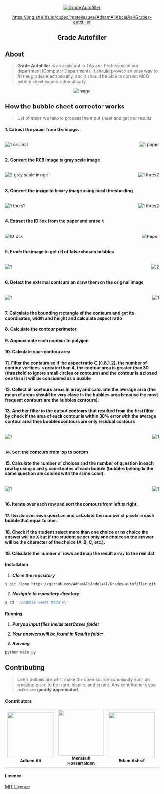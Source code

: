 <div align="center">
<a href="" rel="noopener">
  
  ![Grade Autofiller](https://t3.ftcdn.net/jpg/00/33/15/36/240_F_33153607_eYe0x5YRdY2BQYcco5eDkfP9SWABvqtQ.jpg)

https://img.shields.io/codeclimate/issues/AdhamAliAbdelAal/Grades-autofiller
</div>

<h2 align="center">Grade Autofiller</h2>

## About
> **Grade Autofiller** is an assistant to TAs and Professors in our department (Computer Department). It should provide an easy way to fill the grades electronically, and it should be able to correct MCQ bubble sheet exams automatically.


<div align="center">

![image](./Bubble%20Sheet%20Module/readme%20imgs/flowchart.png)

</div>

## How the bubble sheet corrector works
> List of steps we take to process the input sheet and get our results


#### 1. Extract the paper from the image.

<div align="center" style="display:flex;flex-wrap:nowrap; justify-content:space-between; align-items:center; gap:10px">

![1  original](./Bubble%20Sheet%20Module/readme%20imgs/withID.jpg)

![1  paper](./Bubble%20Sheet%20Module/readme%20imgs/paper.jpg)

</div>


#### 2. Convert the RGB image to gray scale image

<div align="center" style="display:flex;flex-wrap:nowrap; justify-content:space-between; align-items:center; gap:10px">

![2  gray scale image](./Bubble%20Sheet%20Module/readme%20imgs/gray.jpg)

![1  thres2](./Bubble%20Sheet%20Module/readme%20imgs/CameraFour0.jpeg)

</div>


#### 3. Convert the image to binary image using local thresholding

<div align="center" style="display:flex;flex-wrap:nowrap; justify-content:space-between; align-items:center; gap:10px">

![1  thres1](./Bubble%20Sheet%20Module/readme%20imgs/thres.jpg)

![1  thres2](./Bubble%20Sheet%20Module/readme%20imgs/thres.jpeg)

</div>

#### 4. Extract the ID box from the paper and erase it
<div align="center" style="display:flex;flex-wrap:nowrap; justify-content:space-between; align-items:center; gap:10px">

![ID Box](./Bubble%20Sheet%20Module/readme%20imgs/id%20box.jpg)

![Paper](./Bubble%20Sheet%20Module/readme%20imgs/paperwithoutbox.jpg)

</div>

#### 5. Erode the image to get rid of false chosen bubbles
<div align="center" style="display:flex;flex-wrap:nowrap; justify-content:space-between; align-items:center; gap:10px">

![1](./Bubble%20Sheet%20Module/readme%20imgs/CameraFour0eroded.jpg)

![2](./Bubble%20Sheet%20Module/readme%20imgs/CameraFour0eroded.jpeg)

</div>

#### 6. Detect the external contours an draw them on the original image
<div align="center" style="display:flex;flex-wrap:nowrap; justify-content:space-between; align-items:center; gap:10px">

![1](./Bubble%20Sheet%20Module/readme%20imgs/CameraFour0exconts.jpg)

![1](./Bubble%20Sheet%20Module/readme%20imgs/CameraFour0exconts.jpeg)

</div>

#### 7. Calculate the bounding rectangle of the contours and get its coordinates, width and height and calculate aspect ratio

#### 8. Calculate the contour perimeter

#### 9. Approximate each contour to polygon
#### 10. Calculate each contour area

#### 11. Filter the contours so if the aspect ratio ∈ [0.8,1.2], the number of contour vertices is greater than 4, the contour area is greater than 30 (threshold to ignore small circles or contours) and the contour is a closed one then it will be considered as a bubble

#### 12. Collect all contours areas in array and calculate the average area (the mean of areas should be very close to the bubbles area because the most frequent contours are the bubbles contours).

#### 13. Another filter to the output contours that resulted from the first filter by check if the area of each contour is within 30% error with the average contour area then bubbles contours are only residual contours
<div align="center" style="display:flex;flex-wrap:nowrap; justify-content:space-between; align-items:center; gap:10px">

![1](./Bubble%20Sheet%20Module/readme%20imgs/bubbles.jpg)

![1](./Bubble%20Sheet%20Module/readme%20imgs/bubbles.jpeg)

</div>

#### 14. Sort the contours from top to bottom

#### 15. Calculate the number of choices and the number of question in each row by using x and y coordinates of each bubble (bubbles belong to the same question are colored with the same color).
<div align="center" style="display:flex;flex-wrap:nowrap; justify-content:space-between; align-items:center; gap:10px">

![1](./Bubble%20Sheet%20Module/readme%20imgs/withIDquestions.jpg)

![1](./Bubble%20Sheet%20Module/readme%20imgs/withIDquestions.jpeg)

</div>

#### 16. Iterate over each row and sort the contours from left to right.

#### 17. Iterate over each question and calculate the number of pixels in each bubble that equal to one.

#### 18. Check if the student select more than one choice or no choice the answer will be X but if the student select only one choice so the answer will be the character of the choice (A, B, C, etc.).

#### 19. Calculate the number of rows and map the result array to the real dat


#### Installation

1. **_Clone the repository_**

```sh
$ git clone https://github.com/AdhamAliAbdelAal/Grades-autofiller.git
```
2. **_Navigate to repository directory_**
```sh
$ cd '.\Bubble Sheet Module\'
```


#### Running

1. **_Put you input files inside testCases folder_**
2. **_Your answers will be found in Results folder_**

3. **_Running_**
```sh
python main.py
```

## Contributing

> Contributions are what make the open source community such an amazing place to be learn, inspire, and create. Any contributions you make are **greatly appreciated**.


#### Contributors
<table>
  <tr>
    <td align="center"><a href="https://github.com/AdhamAliAbdelAal"><img src="https://avatars.githubusercontent.com/u/83884426?v=4" width="150px;" alt=""/><br /><sub><b>Adham Ali</b></sub></a><br /></td>
    <td align="center"><a href="https://github.com/MennaTalhHossamAlden"><img src="https://avatars.githubusercontent.com/u/76497207?v=4" width="150px;" alt=""/><br /><sub><b>Menatalh Hossamalden</b></sub></a><br /></td>
    <td align="center"><a href="https://github.com/EslamAsHhraf"><img src="https://avatars.githubusercontent.com/u/71986226?v=4" width="150px;" alt=""/><br /><sub><b>Eslam Ashraf</b></sub></a><br /></td>
    <td align="center"><a href="https://github.com/MohamedWw"><img src="https://avatars.githubusercontent.com/u/64079821?v=4" width="150px;" alt=""/><br /><sub><b>Mohamed Walid</b></sub></a><br /></td>
     
  </tr>
 </table>

#### Licence
[MIT Licence](https://github.com/AbdallahHemdan/Orchestra/blob/master/LICENSE)